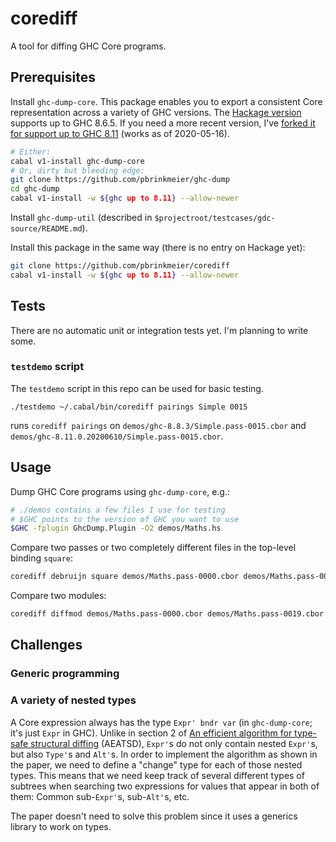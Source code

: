 # corediff

A tool for diffing GHC Core programs.

## Prerequisites

Install `ghc-dump-core`.
This package enables you to export a consistent Core representation across a variety of GHC versions.
The [Hackage version][1] supports up to GHC 8.6.5.
If you need a more recent version, I've [forked it for support up to GHC 8.11][2] (works as of 2020-05-16).

```bash
# Either:
cabal v1-install ghc-dump-core
# Or, dirty but bleeding edge:
git clone https://github.com/pbrinkmeier/ghc-dump
cd ghc-dump
cabal v1-install -w ${ghc up to 8.11} --allow-newer
```

Install `ghc-dump-util` (described in `$projectroot/testcases/gdc-source/README.md`).

Install this package in the same way (there is no entry on Hackage yet):

```bash
git clone https://github.com/pbrinkmeier/corediff
cabal v1-install -w ${ghc up to 8.11} --allow-newer
```

## Tests

There are no automatic unit or integration tests yet.
I'm planning to write some.

### `testdemo` script

The `testdemo` script in this repo can be used for basic testing.

```
./testdemo ~/.cabal/bin/corediff pairings Simple 0015
```

runs `corediff pairings` on `demos/ghc-8.8.3/Simple.pass-0015.cbor` and `demos/ghc-8.11.0.20200610/Simple.pass-0015.cbor`.

## Usage

Dump GHC Core programs using `ghc-dump-core`, e.g.:

```bash
# ./demos contains a few files I use for testing
# $GHC points to the version of GHC you want to use
$GHC -fplugin GhcDump.Plugin -O2 demos/Maths.hs
```

Compare two passes or two completely different files in the top-level binding `square`:

```bash
corediff debruijn square demos/Maths.pass-0000.cbor demos/Maths.pass-0019.cbor
```
Compare two modules:

```bash
corediff diffmod demos/Maths.pass-0000.cbor demos/Maths.pass-0019.cbor
```

## Challenges

### Generic programming

### A variety of nested types

A Core expression always has the type `Expr' bndr var` (in `ghc-dump-core`; it's just `Expr` in GHC).
Unlike in section 2 of [An efficient algorithm for type-safe structural diffing][3] (AEATSD), `Expr'`s do not only contain nested `Expr'`s, but also `Type'`s and `Alt'`s.
In order to implement the algorithm as shown in the paper, we need to define a "change" type for each of those nested types.
This means that we need keep track of several different types of subtrees when searching two expressions for values that appear in both of them:
Common sub-`Expr'`s, sub-`Alt'`s, etc.

The paper doesn't need to solve this problem since it uses a generics library to work on types.

[1]: https://hackage.haskell.org/package/ghc-dump-core
[2]: https://github.com/pbrinkmeier/ghc-dump
[3]: https://dl.acm.org/doi/10.1145/3341717
